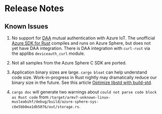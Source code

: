 # Release Notes

## Known Issues

1. No support for [DAA](https://azure.microsoft.com/en-us/resources/azure-sphere-device-authentication-and-attestation-service/en-us/#:~:text=The%20Device%20Authentication%20and%20Attestation%20%28DAA%29%20service%20is,that%20they%20are%20running%20a%20trusted%20code%20base.) mutual authentication with Azure IoT.  The unofficial [Azure SDK for Rust](https://github.com/Azure/azure-sdk-for-rust) compiles and runs on Azure Sphere, but does not yet have DAA integration.  There is DAA integration with `curl-rust` via the applibs `deviceauth_curl` module.

1. Not all samples from the Azure Sphere C SDK are ported.

1. Application binary sizes are large.  `cargo bloat` can help understand code size.  Work-in-progress in Rust nightly may dramatically reduce our binary size in the future.  See this article [Optimize libstd with build-std](https://github.com/johnthagen/min-sized-rust#optimize-libstd-with-build-std).

1. `cargo doc` will generate two warnings about `could not parse code block as Rust code` from `/target/armv7-unknown-linux-musleabihf/debug/build/azure-sphere-sys-c6e5bb0ea1db5076/out/storage.rs`.
